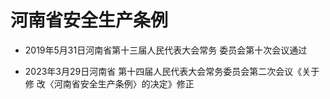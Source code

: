# 河南省安全生产条例

- 2019年5月31日河南省第十三届人民代表大会常务
  委员会第十次会议通过

- 2023年3月29日河南省
  第十四届人民代表大会常务委员会第二次会议《关于修
  改〈河南省安全生产条例〉的决定》修正

<!-- INFO END -->
